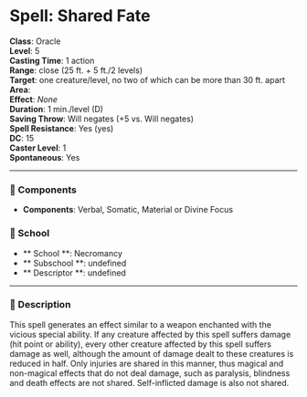 
# Spell: Shared Fate
**Class**: Oracle  
**Level**: 5  
**Casting Time**: 1 action  
**Range**: close (25 ft. + 5 ft./2 levels)  
**Target**: one creature/level, no two of which can be more than 30 ft. apart  
**Area**:   
**Effect**: _None_  
**Duration**: 1 min./level (D)  
**Saving Throw**: Will negates (+5 vs. Will negates)  
**Spell Resistance**: Yes (yes)  
**DC**: 15  
**Caster Level**: 1  
**Spontaneous**: Yes

---

### 🔮 Components
- **Components**: Verbal, Somatic, Material or Divine Focus

### 🏫 School
- ** School **: Necromancy
- ** Subschool **: undefined
- ** Descriptor **: undefined
---

### 📜 Description
This spell generates an effect similar to a weapon enchanted with the vicious special ability. If any creature affected by this spell suffers damage (hit point or ability), every other creature affected by this spell suffers damage as well, although the amount of damage dealt to these creatures is reduced in half. Only injuries are shared in this manner, thus magical and non-magical effects that do not deal damage, such as paralysis, blindness and death effects are not shared. Self-inflicted damage is also not shared.
